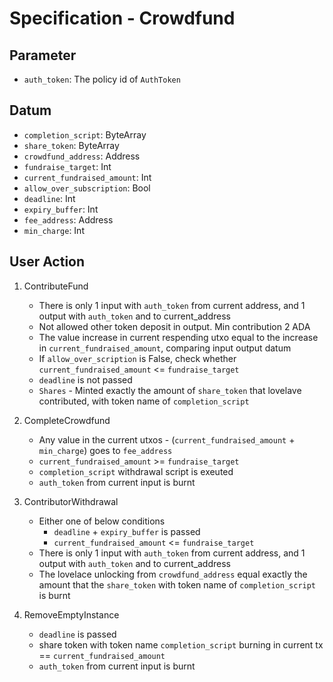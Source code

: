 # Specification - Crowdfund

## Parameter

- `auth_token`: The policy id of `AuthToken`

## Datum

- `completion_script`: ByteArray
- `share_token`: ByteArray
- `crowdfund_address`: Address
- `fundraise_target`: Int
- `current_fundraised_amount`: Int
- `allow_over_subscription`: Bool
- `deadline`: Int
- `expiry_buffer`: Int
- `fee_address`: Address
- `min_charge`: Int

## User Action

1. ContributeFund

   - There is only 1 input with `auth_token` from current address, and 1 output with `auth_token` and to current_address
   - Not allowed other token deposit in output. Min contribution 2 ADA
   - The value increase in current respending utxo equal to the increase in `current_fundraised_amount`, comparing input output datum
   - If `allow_over_scription` is False, check whether `current_fundraised_amount` <= `fundraise_target`
   - `deadline` is not passed
   - `Shares` - Minted exactly the amount of `share_token` that lovelave contributed, with token name of `completion_script`

2. CompleteCrowdfund

   - Any value in the current utxos - (`current_fundraised_amount` + `min_charge`) goes to `fee_address`
   - `current_fundraised_amount` >= `fundraise_target`
   - `completion_script` withdrawal script is exeuted
   - `auth_token` from current input is burnt

3. ContributorWithdrawal

   - Either one of below conditions
     - `deadline` + `expiry_buffer` is passed
     - `current_fundraised_amount` <= `fundraise_target`
   - There is only 1 input with `auth_token` from current address, and 1 output with `auth_token` and to current_address
   - The lovelace unlocking from `crowdfund_address` equal exactly the amount that the `share_token` with token name of `completion_script` is burnt

4. RemoveEmptyInstance

   - `deadline` is passed
   - share token with token name `completion_script` burning in current tx == `current_fundraised_amount`
   - `auth_token` from current input is burnt
